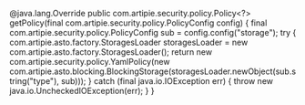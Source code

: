 @java.lang.Override
public com.artipie.security.policy.Policy<?> getPolicy(final com.artipie.security.policy.PolicyConfig config) {
    final com.artipie.security.policy.PolicyConfig sub = config.config("storage");
    try {
        com.artipie.asto.factory.StoragesLoader storagesLoader = new com.artipie.asto.factory.StoragesLoader();
        return new com.artipie.security.policy.YamlPolicy(new com.artipie.asto.blocking.BlockingStorage(storagesLoader.newObject(sub.string("type"), sub)));
    } catch (final java.io.IOException err) {
        throw new java.io.UncheckedIOException(err);
    }
}